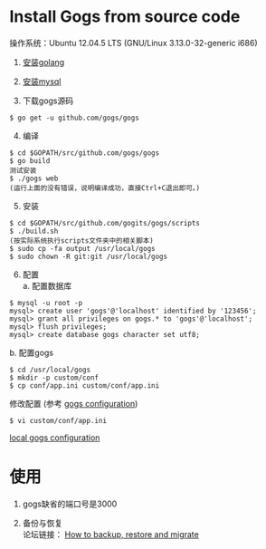 <h1>Install Gogs from source code</h1>
操作系统：Ubuntu 12.04.5 LTS (GNU/Linux 3.13.0-32-generic i686)

1. [安装golang](/it/complier/Install-Golang)

2. [安装mysql](/it/mysql/Install-Mysql)

3. 下载gogs源码
  ```
  $ go get -u github.com/gogs/gogs
  ```

4. 编译
  ```
  $ cd $GOPATH/src/github.com/gogs/gogs
  $ go build
  测试安装
  $ ./gogs web
  (运行上面的没有错误，说明编译成功，直接Ctrl+C退出即可。)
  ```

5. 安装
  ```
  $ cd $GOPATH/src/github.com/gogits/gogs/scripts
  $ ./build.sh
  (按实际系统执行scripts文件夹中的相关脚本)
  $ sudo cp -fa output /usr/local/gogs
  $ sudo chown -R git:git /usr/local/gogs
  ```

6. 配置  
  a. 配置数据库
  ```
  $ mysql -u root -p
  mysql> create user 'gogs'@'localhost' identified by '123456';
  mysql> grant all privileges on gogs.* to 'gogs'@'localhost';
  mysql> flush privileges;
  mysql> create database gogs character set utf8;
  ```
  b. 配置gogs
  ```
  $ cd /usr/local/gogs
  $ mkdir -p custom/conf
  $ cp conf/app.ini custom/conf/app.ini
  ```
  修改配置 (参考 [gogs configuration](https://gogs.io/docs/advanced/configuration_cheat_sheet))
  ```
  $ vi custom/conf/app.ini
  ```
  [local gogs configuration](/it/server/git/gogs_configuration)
  

# 使用
1. gogs缺省的端口号是3000

2. 备份与恢复  
论坛链接： [How to backup, restore and migrate](https://discuss.gogs.io/t/how-to-backup-restore-and-migrate/991)
